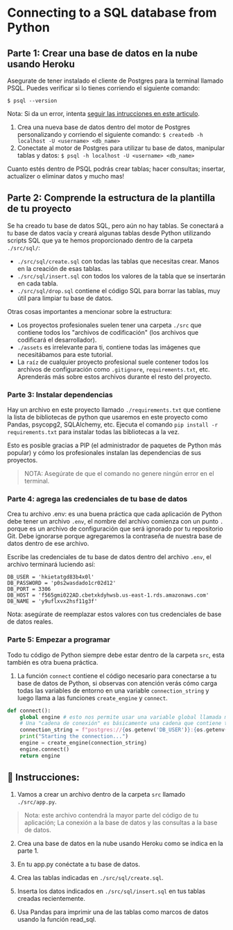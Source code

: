 # Connecting to a SQL database from Python

## Parte 1: Crear una base de datos en la nube usando Heroku

Asegurate de tener instalado el cliente de Postgres para la terminal llamado PSQL. Puedes verificar si lo tienes corriendo el siguiente comando:

```
$ psql --version
```

Nota: Si da un error, intenta [seguir las intrucciones en este articulo](https://www.timescale.com/blog/how-to-install-psql-on-mac-ubuntu-debian-windows/).

1. Crea una nueva base de datos dentro del motor de Postgres personalizando y corriendo el siguiente comando: `$ createdb -h localhost -U <username> <db_name>`
2. Conectate al motor de Postgres para utilizar tu base de datos, manipular tablas y datos:  `$ psql -h localhost -U <username> <db_name>`

Cuanto estés dentro de PSQL podrás crear tablas; hacer consultas; insertar, actualizer o eliminar datos y mucho mas!

## Parte 2: Comprende la estructura de la plantilla de tu proyecto

Se ha creado tu base de datos SQL, pero aún no hay tablas. Se conectará a tu base de datos vacía y creará algunas tablas desde Python utilizando scripts SQL que ya te hemos proporcionado dentro de la carpeta `./src/sql/`:

- `./src/sql/create.sql` con todas las tablas que necesitas crear. Manos en la creación de esas tablas.
- `./src/sql/insert.sql` con todos los valores de la tabla que se insertarán en cada tabla.
- `./src/sql/drop.sql` contiene el código SQL para borrar las tablas, muy útil para limpiar tu base de datos.

Otras cosas importantes a mencionar sobre la estructura:

- Los proyectos profesionales suelen tener una carpeta `./src` que contiene todos los "archivos de codificación" (los archivos que codificará el desarrollador).
- `./assets` es irrelevante para ti, contiene todas las imágenes que necesitábamos para este tutorial.
- La `raíz` de cualquier proyecto profesional suele contener todos los archivos de configuración como `.gitignore`, `requirements.txt`, etc. Aprenderás más sobre estos archivos durante el resto del proyecto.

### Parte 3: Instalar dependencias

Hay un archivo en este proyecto llamado `./requirements.txt` que contiene la lista de bibliotecas de python que usaremos en este proyecto como Pandas, psycopg2, SQLAlchemy, etc. Ejecuta el comando `pip install -r requirements.txt` para instalar todas las bibliotecas a la vez.

Esto es posible gracias a PIP (el administrador de paquetes de Python más popular) y cómo los profesionales instalan las dependencias de sus proyectos.

> NOTA: Asegúrate de que el comando no genere ningún error en el terminal.

### Parte 4: agrega las credenciales de tu base de datos

Crea tu archivo .env: es una buena práctica que cada aplicación de Python debe tener un archivo `.env`, el nombre del archivo comienza con un punto `.` porque es un archivo de configuración que será ignorado por tu repositorio Git. Debe ignorarse porque agregaremos la contraseña de nuestra base de datos dentro de ese archivo.

Escribe las credenciales de tu base de datos dentro del archivo `.env`, el archivo terminará luciendo así:

```
DB_USER = 'hkietatgd83b4x0l'
DB_PASSWORD = 'p0s2wasdado1cr02d12'
DB_PORT = 3306
DB_HOST = 'f565gmi022AD.cbetxkdyhwsb.us-east-1.rds.amazonaws.com'
DB_NAME = 'y9uflxvx2hsf11g3f'
```

Nota: asegúrate de reemplazar estos valores con tus credenciales de base de datos reales.

### Parte 5: Empezar a programar

Todo tu código de Python siempre debe estar dentro de la carpeta `src`, esta también es otra buena práctica.

1. La función `connect` contiene el código necesario para conectarse a tu base de datos de Python, si observas con atención verás cómo carga todas las variables de entorno en una variable `connection_string` y luego llama a las funciones `create_engine` y `connect`.

```py
def connect():
    global engine # esto nos permite usar una variable global llamada motor
    # Una "cadena de conexión" es básicamente una cadena que contiene todas las credenciales de la base de datos juntas
    connection_string = f"postgres://{os.getenv('DB_USER')}:{os.getenv('DB_PASSWORD')}@{os.getenv('DB_HOST')}/{os.getenv('DB_NAME')}?autocommit=true"
    print("Starting the connection...")
    engine = create_engine(connection_string)
    engine.connect()
    return engine
```

## 📝 Instrucciones:

1. Vamos a crear un archivo dentro de la carpeta `src` llamado `./src/app.py`.

> Nota: este archivo contendrá la mayor parte del código de tu aplicación; La conexión a la base de datos y las consultas a la base de datos.

2. Crea una base de datos en la nube usando Heroku como se indica en la parte 1.

3. En tu app.py conéctate a tu base de datos.

4. Crea las tablas indicadas en `./src/sql/create.sql`.

5. Inserta los datos indicados en `./src/sql/insert.sql` en tus tablas creadas recientemente.

6. Usa Pandas para imprimir una de las tablas como marcos de datos usando la función read_sql.





